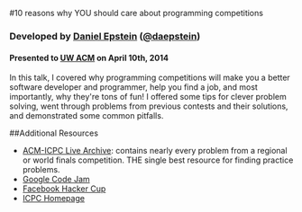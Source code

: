 #10 reasons why YOU should care about programming competitions

### Developed by [Daniel Epstein](http://www.depstein.net/) ([@daepstein](http://www.twitter.com/daepstein))

#### Presented to [UW ACM](http://flatline.cs.washington.edu/orgs/acm/) on April 10th, 2014

In this talk, I covered why programming competitions will make you a better software developer and programmer, help you find a job, and most importantly, why they're tons of fun! I offered some tips for clever problem solving, went through problems from previous contests and their solutions, and demonstrated some common pitfalls.

##Additional Resources

- [ACM-ICPC Live Archive](https://icpcarchive.ecs.baylor.edu/): contains nearly every problem from a regional or world finals competition. THE single best resource for finding practice problems.
- [Google Code Jam](https://code.google.com/codejam/)
- [Facebook Hacker Cup](https://www.facebook.com/hackercup)
- [ICPC Homepage](http://icpc.baylor.edu/)